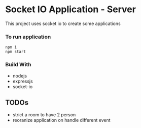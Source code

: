 # Socket IO Application - Server

This project uses socket io to create some applications

### To run application

```
npm i
npm start
```

### Build With

- nodejs
- expressjs
- socket-io

## TODOs

- strict a room to have 2 person
- reoranize application on handle different event
